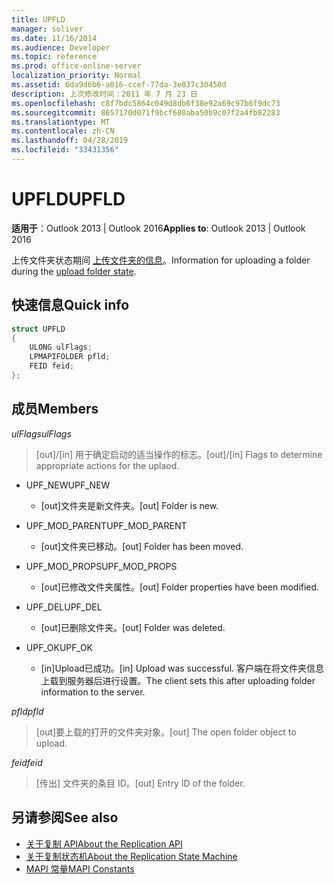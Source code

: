 ```yaml
---
title: UPFLD
manager: soliver
ms.date: 11/16/2014
ms.audience: Developer
ms.topic: reference
ms.prod: office-online-server
localization_priority: Normal
ms.assetid: 6da9d6b6-a016-ccef-77da-3e037c30450d
description: 上次修改时间：2011 年 7 月 23 日
ms.openlocfilehash: c8f7bdc5864c049d8db6f38e92a69c97b6f9dc73
ms.sourcegitcommit: 8657170d071f9bcf680aba50b9c07f2a4fb82283
ms.translationtype: MT
ms.contentlocale: zh-CN
ms.lasthandoff: 04/28/2019
ms.locfileid: "33431356"
---
```

# <a name="upfld"></a><span data-ttu-id="f1b41-103">UPFLD</span><span class="sxs-lookup"><span data-stu-id="f1b41-103">UPFLD</span></span>

<span data-ttu-id="f1b41-104">**适用于**：Outlook 2013 | Outlook 2016</span><span class="sxs-lookup"><span data-stu-id="f1b41-104">**Applies to**: Outlook 2013 | Outlook 2016</span></span> 
  
<span data-ttu-id="f1b41-105">上传文件夹状态期间 [上传文件夹的信息](upload-folder-state.md)。</span><span class="sxs-lookup"><span data-stu-id="f1b41-105">Information for uploading a folder during the [upload folder state](upload-folder-state.md).</span></span>
  
## <a name="quick-info"></a><span data-ttu-id="f1b41-106">快速信息</span><span class="sxs-lookup"><span data-stu-id="f1b41-106">Quick info</span></span>

```cpp
struct UPFLD 
{ 
    ULONG ulFlags; 
    LPMAPIFOLDER pfld; 
    FEID feid; 
}; 

```

## <a name="members"></a><span data-ttu-id="f1b41-107">成员</span><span class="sxs-lookup"><span data-stu-id="f1b41-107">Members</span></span>

<span data-ttu-id="f1b41-108">_ulFlags_</span><span class="sxs-lookup"><span data-stu-id="f1b41-108">_ulFlags_</span></span>
  
>  <span data-ttu-id="f1b41-109">[out]/[in] 用于确定启动的适当操作的标志。</span><span class="sxs-lookup"><span data-stu-id="f1b41-109">[out]/[in] Flags to determine appropriate actions for the uplaod.</span></span> 
    
  - <span data-ttu-id="f1b41-110">UPF_NEW</span><span class="sxs-lookup"><span data-stu-id="f1b41-110">UPF_NEW</span></span>
    
    - <span data-ttu-id="f1b41-111">[out]文件夹是新文件夹。</span><span class="sxs-lookup"><span data-stu-id="f1b41-111">[out] Folder is new.</span></span>
    
  - <span data-ttu-id="f1b41-112">UPF_MOD_PARENT</span><span class="sxs-lookup"><span data-stu-id="f1b41-112">UPF_MOD_PARENT</span></span>
    
    - <span data-ttu-id="f1b41-113">[out]文件夹已移动。</span><span class="sxs-lookup"><span data-stu-id="f1b41-113">[out] Folder has been moved.</span></span>
    
  - <span data-ttu-id="f1b41-114">UPF_MOD_PROPS</span><span class="sxs-lookup"><span data-stu-id="f1b41-114">UPF_MOD_PROPS</span></span>
    
    - <span data-ttu-id="f1b41-115">[out]已修改文件夹属性。</span><span class="sxs-lookup"><span data-stu-id="f1b41-115">[out] Folder properties have been modified.</span></span>
    
  - <span data-ttu-id="f1b41-116">UPF_DEL</span><span class="sxs-lookup"><span data-stu-id="f1b41-116">UPF_DEL</span></span>
    
    - <span data-ttu-id="f1b41-117">[out]已删除文件夹。</span><span class="sxs-lookup"><span data-stu-id="f1b41-117">[out] Folder was deleted.</span></span>
    
  - <span data-ttu-id="f1b41-118">UPF_OK</span><span class="sxs-lookup"><span data-stu-id="f1b41-118">UPF_OK</span></span>
    
    - <span data-ttu-id="f1b41-119">[in]Upload已成功。</span><span class="sxs-lookup"><span data-stu-id="f1b41-119">[in] Upload was successful.</span></span> <span data-ttu-id="f1b41-120">客户端在将文件夹信息上载到服务器后进行设置。</span><span class="sxs-lookup"><span data-stu-id="f1b41-120">The client sets this after uploading folder information to the server.</span></span>
    
<span data-ttu-id="f1b41-121">_pfld_</span><span class="sxs-lookup"><span data-stu-id="f1b41-121">_pfld_</span></span>
  
> <span data-ttu-id="f1b41-122">[out]要上载的打开的文件夹对象。</span><span class="sxs-lookup"><span data-stu-id="f1b41-122">[out] The open folder object to upload.</span></span>
    
<span data-ttu-id="f1b41-123">_feid_</span><span class="sxs-lookup"><span data-stu-id="f1b41-123">_feid_</span></span>
  
> <span data-ttu-id="f1b41-124">[传出] 文件夹的条目 ID。</span><span class="sxs-lookup"><span data-stu-id="f1b41-124">[out] Entry ID of the folder.</span></span>
    
## <a name="see-also"></a><span data-ttu-id="f1b41-125">另请参阅</span><span class="sxs-lookup"><span data-stu-id="f1b41-125">See also</span></span>

- [<span data-ttu-id="f1b41-126">关于复制 API</span><span class="sxs-lookup"><span data-stu-id="f1b41-126">About the Replication API</span></span>](about-the-replication-api.md) 
- [<span data-ttu-id="f1b41-127">关于复制状态机</span><span class="sxs-lookup"><span data-stu-id="f1b41-127">About the Replication State Machine</span></span>](about-the-replication-state-machine.md)
- [<span data-ttu-id="f1b41-128">MAPI 常量</span><span class="sxs-lookup"><span data-stu-id="f1b41-128">MAPI Constants</span></span>](mapi-constants.md)

